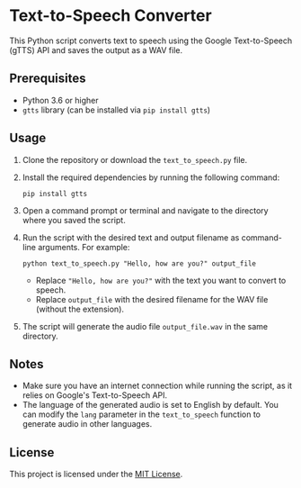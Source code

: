 # Text-to-Speech Converter

This Python script converts text to speech using the Google Text-to-Speech (gTTS) API and saves the output as a WAV file.

## Prerequisites

- Python 3.6 or higher
- `gtts` library (can be installed via `pip install gtts`)

## Usage

1. Clone the repository or download the `text_to_speech.py` file.

2. Install the required dependencies by running the following command:

    ```
    pip install gtts
    ```

3. Open a command prompt or terminal and navigate to the directory where you saved the script.

4. Run the script with the desired text and output filename as command-line arguments. For example:

    ```
    python text_to_speech.py "Hello, how are you?" output_file
    ```

    - Replace `"Hello, how are you?"` with the text you want to convert to speech.
    - Replace `output_file` with the desired filename for the WAV file (without the extension).

5. The script will generate the audio file `output_file.wav` in the same directory.

## Notes

- Make sure you have an internet connection while running the script, as it relies on Google's Text-to-Speech API.
- The language of the generated audio is set to English by default. You can modify the `lang` parameter in the `text_to_speech` function to generate audio in other languages.

## License

This project is licensed under the [MIT License](LICENSE).
